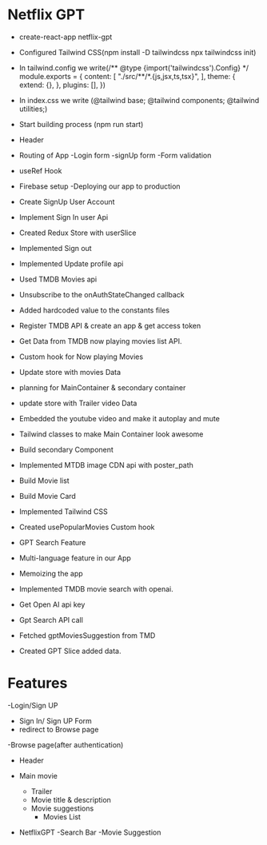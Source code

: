 # Netflix GPT

- create-react-app netflix-gpt
- Configured Tailwind CSS(npm install -D tailwindcss
  npx tailwindcss init)
- In tailwind.config we write(/** @type {import('tailwindcss').Config} \*/
  module.exports = {
  content: [
  "./src/**/\*.{js,jsx,ts,tsx}",
  ],
  theme: {
  extend: {},
  },
  plugins: [],
  })
- In index.css we write (@tailwind base;
  @tailwind components;
  @tailwind utilities;)

- Start building process (npm run start)
- Header
- Routing of App
  -Login form
  -signUp form
  -Form validation
- useRef Hook
- Firebase setup
  -Deploying our app to production
- Create SignUp User Account
- Implement Sign In user Api
- Created Redux Store with userSlice
- Implemented Sign out
- Implemented Update profile api
- Used TMDB Movies api
- Unsubscribe to the onAuthStateChanged callback
- Added hardcoded value to the constants files
- Register TMDB API & create an app & get access token
- Get Data from TMDB now playing movies list API.
- Custom hook for Now playing Movies
- Update store with movies Data
- planning for MainContainer & secondary container
- update store with Trailer video Data
- Embedded the youtube video and make it autoplay and mute
- Tailwind classes to make Main Container look awesome
- Build secondary Component
- Implemented MTDB image CDN api with poster_path
- Build Movie list
- Build Movie Card
- Implemented Tailwind CSS
- Created usePopularMovies Custom hook
- GPT Search Feature
- Multi-language feature in our App
- Memoizing the app
- Implemented TMDB movie search with openai.
- Get Open AI api key
- Gpt Search API call
- Fetched gptMoviesSuggestion from TMD
- Created GPT Slice added data.

# Features

-Login/Sign UP

- Sign In/ Sign UP Form
- redirect to Browse page

-Browse page(after authentication)

- Header
- Main movie

  - Trailer
  - Movie title & description
  - Movie suggestions
    - Movies List

- NetflixGPT
  -Search Bar
  -Movie Suggestion
